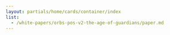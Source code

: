 ```yaml
---
layout: partials/home/cards/container/index
list:
  - /white-papers/orbs-pos-v2-the-age-of-guardians/paper.md
---
```

